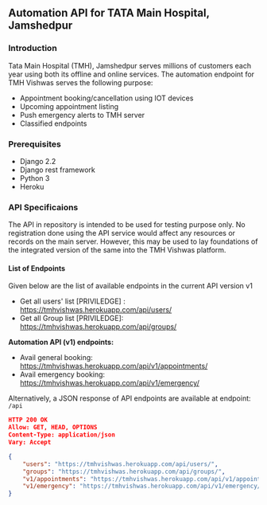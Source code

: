 ## Automation API for TATA Main Hospital, Jamshedpur

### Introduction

Tata Main Hospital (TMH), Jamshedpur serves millions of customers each year using both its offline and online services. The automation endpoint for TMH Vishwas serves the following purpose:

+ Appointment booking/cancellation using IOT devices
+ Upcoming appointment listing
+ Push emergency alerts to TMH server  
+ Classified endpoints

### Prerequisites

+ Django 2.2
+ Django rest framework
+ Python 3
+ Heroku

### API Specificaions

The API in repository is intended to be used for testing purpose only. No registration done using the API service would affect any resources or records on the main server. However, this may be used to lay foundations of the integrated version of the same into the TMH Vishwas platform.

#### List of Endpoints

Given below are the list of available endpoints in the current API version v1
+ Get all users' list [PRIVILEDGE] : https://tmhvishwas.herokuapp.com/api/users/
+ Get all Group list [PRIVILEDGE]: https://tmhvishwas.herokuapp.com/api/groups/

**Automation API (v1) endpoints:**
+ Avail general booking: https://tmhvishwas.herokuapp.com/api/v1/appointments/
+ Avail emergency booking: https://tmhvishwas.herokuapp.com/api/v1/emergency/

Alternatively, a JSON response of API endpoints are available at endpoint: `/api`

```JSON
HTTP 200 OK
Allow: GET, HEAD, OPTIONS
Content-Type: application/json
Vary: Accept

{
    "users": "https://tmhvishwas.herokuapp.com/api/users/",
    "groups": "https://tmhvishwas.herokuapp.com/api/groups/",
    "v1/appointments": "https://tmhvishwas.herokuapp.com/api/v1/appointments/",
    "v1/emergency": "https://tmhvishwas.herokuapp.com/api/v1/emergency/"
}
```
